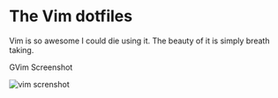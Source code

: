 The Vim dotfiles
=================

Vim is so awesome I could die using it.
The beauty of it is simply breath taking. 

GVim Screenshot

![vim screnshot](http://i.imgur.com/yt1DBbL.png)
